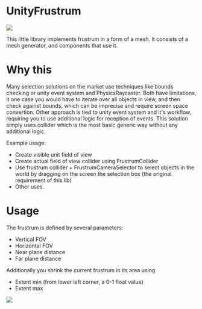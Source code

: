 # UnityFrustrum

![](https://kek.gg/i/4tnVqZ.gif)

This little library implements frustrum in a form of a mesh.
It consists of a mesh generator, and components that use it.

# Why this

Many selection solutions on the market use techniques like bounds checking or unity event system and PhysicsRaycaster.
Both have limitations, it one case you would have to iterate over all objects in view, and then check against bounds,
which can be imprecise and require screen space convertion. Other approach is tied to unity event system and it's workflow,
requiring you to use additional logic for reception of events. 
This solution simply uses collider which is the most basic generic way without any additional logic.

Example usage:

* Create visible unit field of view
* Create actual field of view collider using FrustrumCollider
* Use frustrum collider + FrustrumCameraSelector to select objects in the world by dragging on the screen 
the selection box (the original requirement of this lib)
* Other uses.

# Usage

The frustrum is defined by several parameters:

* Vertical FOV
* Horizontal FOV
* Near plane distance
* Far plane distance

Additionally you shrink the current frustrum in its area using
* Extent min (from lower left corner, a 0-1 float value)
* Extent max 

![](http://i.imgur.com/ByEISk5.png)

